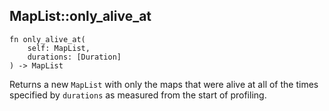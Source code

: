 ## MapList::only_alive_at

```rhai
fn only_alive_at(
    self: MapList,
    durations: [Duration]
) -> MapList
```

Returns a new `MapList` with only the maps that were alive at all
of the times specified by `durations` as measured from the start of profiling.
